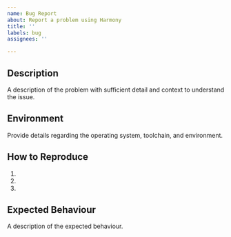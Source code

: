 ```yaml
---
name: Bug Report
about: Report a problem using Harmony
title: ''
labels: bug
assignees: ''

---
```


## Description

A description of the problem with sufficient detail and context to understand the issue.

## Environment

Provide details regarding the operating system, toolchain, and environment.

## How to Reproduce

1. 
2.
3.

## Expected Behaviour

A description of the expected behaviour.
